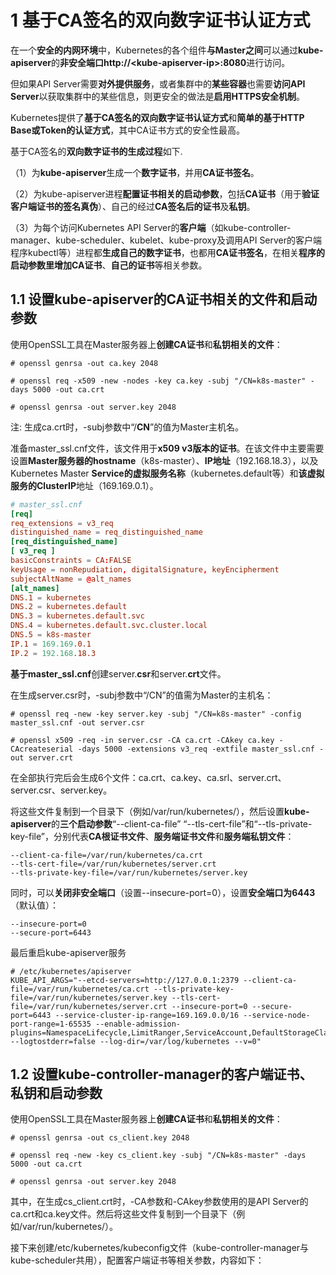 
# 1 基于CA签名的双向数字证书认证方式

在一个**安全的内网环境**中，Kubernetes的各个组件**与Master之间**可以通过**kube\-apiserver**的**非安全端口http:\/\/\<kube-apiserver\-ip>:8080**进行访问。

但如果API Server需要**对外提供服务**，或者集群中的**某些容器**也需要**访问API Server**以获取集群中的某些信息，则更安全的做法是**启用HTTPS安全机制**。

Kubernetes提供了**基于CA签名的双向数字证书认证方式**和**简单的基于HTTP Base或Token的认证方式**，其中CA证书方式的安全性最高。

基于CA签名的**双向数字证书的生成过程**如下.

（1）为**kube\-apiserver**生成一个**数字证书**，并用**CA证书签名**。

（2）为kube\-apiserver进程**配置证书相关的启动参数**，包括**CA证书**（用于**验证客户端证书的签名真伪**）、自己的经过**CA签名后的证书**及**私钥**。

（3）为每个访问Kubernetes API Server的**客户端**（如kube\-controller\-manager、kube\-scheduler、kubelet、kube\-proxy及调用API Server的客户端程序kubectl等）进程都**生成自己的数字证书**，也都用**CA证书签名**，在相关**程序的启动参数里增加CA证书**、**自己的证书**等相关参数。

## 1.1 设置kube-apiserver的CA证书相关的文件和启动参数

使用OpenSSL工具在Master服务器上**创建CA证书**和**私钥相关的文件**：

```
# openssl genrsa -out ca.key 2048

# openssl req -x509 -new -nodes -key ca.key -subj "/CN=k8s-master" -days 5000 -out ca.crt

# openssl genrsa -out server.key 2048
```

注: 生成ca.crt时，\-subj参数中“/**CN**”的值为Master主机名。

准备master\_ssl.cnf文件，该文件用于**x509 v3版本的证书**。在该文件中主要需要设置**Master服务器的hostname**（k8s\-master）、**IP地址**（192.168.18.3），以及Kubernetes Master **Service的虚拟服务名称**（kubernetes.default等）和**该虚拟服务的ClusterIP**地址（169.169.0.1）。

```conf
# master_ssl.cnf
[req]
req_extensions = v3_req
distinguished_name = req_distinguished_name
[req_distinguished_name]
[ v3_req ]
basicConstraints = CA:FALSE
keyUsage = nonRepudiation, digitalSignature, keyEncipherment
subjectAltName = @alt_names
[alt_names]
DNS.1 = kubernetes
DNS.2 = kubernetes.default
DNS.3 = kubernetes.default.svc
DNS.4 = kubernetes.default.svc.cluster.local
DNS.5 = k8s-master
IP.1 = 169.169.0.1
IP.2 = 192.168.18.3
```

**基于master\_ssl.cnf**创建server.**csr**和server.**crt**文件。

在生成server.csr时，\-subj参数中“/CN”的值需为Master的主机名：

```
# openssl req -new -key server.key -subj "/CN=k8s-master" -config master_ssl.cnf -out server.csr

# openssl x509 -req -in server.csr -CA ca.crt -CAkey ca.key -CAcreateserial -days 5000 -extensions v3_req -extfile master_ssl.cnf -out server.crt
```

在全部执行完后会生成6个文件：ca.crt、ca.key、ca.srl、server.crt、server.csr、server.key。

将这些文件复制到一个目录下（例如/var/run/kubernetes/），然后设置**kube\-apiserver**的**三个启动参数**“\-\-client\-ca\-file” “\-\-tls\-cert\-file”和“\-\-tls\-private\-key\-file”，分别代表**CA根证书文件**、**服务端证书文件**和**服务端私钥文件**：

```
--client-ca-file=/var/run/kubernetes/ca.crt  
--tls-cert-file=/var/run/kubernetes/server.crt
--tls-private-key-file=/var/run/kubernetes/server.key
```

同时，可以**关闭非安全端口**（设置\-\-insecure\-port=0），设置**安全端口为6443**（默认值）：

```
--insecure-port=0 
--secure-port=6443
```

最后重启kube-apiserver服务

```
# /etc/kubernetes/apiserver
KUBE_API_ARGS="--etcd-servers=http://127.0.0.1:2379 --client-ca-file=/var/run/kubernetes/ca.crt --tls-private-key-file=/var/run/kubernetes/server.key --tls-cert-file=/var/run/kubernetes/server.crt --insecure-port=0 --secure-port=6443 --service-cluster-ip-range=169.169.0.0/16 --service-node-port-range=1-65535 --enable-admission-plugins=NamespaceLifecycle,LimitRanger,ServiceAccount,DefaultStorageClass,DefaultTolerationSeconds,MutatingAdmissionWebhook,ValidatingAdmissionWebhook,ResourceQuota --logtostderr=false --log-dir=/var/log/kubernetes --v=0"
```

## 1.2 设置kube-controller-manager的客户端证书、私钥和启动参数

使用OpenSSL工具在Master服务器上**创建CA证书**和**私钥相关的文件**：

```
# openssl genrsa -out cs_client.key 2048

# openssl req -new -key cs_client.key -subj "/CN=k8s-master" -days 5000 -out ca.crt

# openssl genrsa -out server.key 2048
```

其中，在生成cs\_client.crt时，\-CA参数和\-CAkey参数使用的是API Server的ca.crt和ca.key文件。然后将这些文件复制到一个目录下（例如/var/run/kubernetes/）。

接下来创建/etc/kubernetes/kubeconfig文件（kube\-controller\-manager与kube\-scheduler共用），配置客户端证书等相关参数，内容如下：

